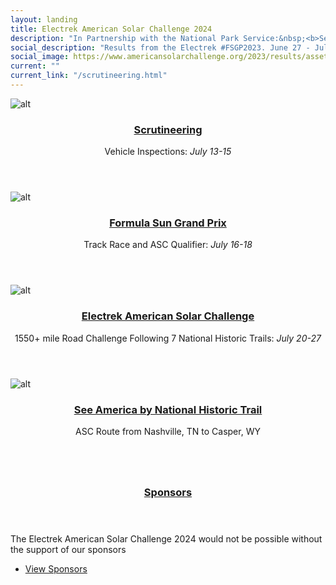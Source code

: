 ```yaml
---
layout: landing
title: Electrek American Solar Challenge 2024 
description: "In Partnership with the National Park Service:&nbsp;<b>See America By National Historic Trail</b>"
social_description: "Results from the Electrek #FSGP2023. June 27 - July 2. Heartland Motorsports Park. Topeka, KS"
social_image: https://www.americansolarchallenge.org/2023/results/assets/images/banner.jpg
current: ""
current_link: "/scrutineering.html"
---
```


<div id="main">


<!-- One -->
<section id="one" class="tiles">
  <article>
    <span class="image">
      <img src="{% link assets/images/isu_scrutineering.jpg %}" alt="alt" />
    </span>
    <header class="major">
      <h3><a href="scrutineering.html" class="link">Scrutineering</a></h3>
      <p>Vehicle Inspections: <i>July 13-15</i></p>
    </header>
  </article>
    <article>
    <span class="image">
      <img src="{% link assets/images/florida_fsgp_front.jpg %}" alt="alt" />
    </span>
    <header class="major">
      <h3><a href="fsgp/" class="link">Formula Sun Grand Prix</a></h3>
      <p>Track Race and ASC Qualifier: <i>July 16-18</i></p>
    </header>
  </article>
    <article>
    <span class="image">
      <img src="{% link assets/images/app_state_wagon.jpg %}" alt="alt" />
    </span>
    <header class="major">
      <h3><a href="asc/" class="link">Electrek American Solar Challenge</a></h3>
      <p>1550+ mile Road Challenge Following 7 National Historic Trails: <i>July 20-27</i></p>
    </header>
  </article>
  <article>
    <span class="image">
      <img src="{% link assets/images/MOV_FrontStraight.jpg %}" alt="alt" />
    </span>
    <header class="major">
      <h3><a href="asc/route" class="link">See America by National Historic Trail</a></h3>
      <p>ASC Route from Nashville, TN to Casper, WY</p>
    </header>
  </article>
  <!-- Removed
  <article>
    <span class="image">
      <img src="{% link assets/images/MOV_FrontStraight.jpg %}" alt="alt" />
    </span>
    <header class="major">
      <h3><a href="{{ tile.url  | relative_url }}" class="link">The Track</a></h3>
      <p>National Corvette Museum; <i>Bowling Green, KY</i></p>
    </header>
  </article>
    <article>
    <span class="image">
      <img src="{% link assets/images/MOV_FrontStraight.jpg %}" alt="alt" />
    </span>
    <header class="major">
      <h3><a href="{{ tile.url  | relative_url }}" class="link">Subscribe to Updates</a></h3>
      <p>...</i></p>
    </header>
  </article>   END Removed -->
</section>

<!-- Three -->
<!--
<section id="three">
	<div class="inner">
		<header class="major">
			<h2>Looking for More?</h2>
		</header>
		<p>Find full info about the 2024 event and Solar Car Racing in the United States on our full website</p>
		<ul class="actions">
			<li><a href="https://www.americansolarchallenge.org/" class="button next">Full ASC/FSGP Website</a></li>
		</ul>
	</div>
</section>-->
<section id="four" class="spotlights">
	<section>
		<a href="https://electrek.co/" class="image">
			<img src="{% link assets/images/Electrek-Logo-color-1024x194.png %}" alt="" data-position="center center" />
		</a>
		<div class="content">
			<div class="inner">
				<header class="major">
					<h3><a href="https://www.americansolarchallenge.org/sponsorship/fsgp-2023-sponsors/">Sponsors</a></h3>
				</header>
				<p>The Electrek American Solar Challenge 2024 would not be possible without the support of our sponsors</p>
				<ul class="actions">
					<li><a href="https://www.americansolarchallenge.org/sponsorship/asc-fsgp-2024-sponsors/" class="button">View Sponsors</a></li>
				</ul>
			</div>
		</div>
	</section>
</section>

</div>